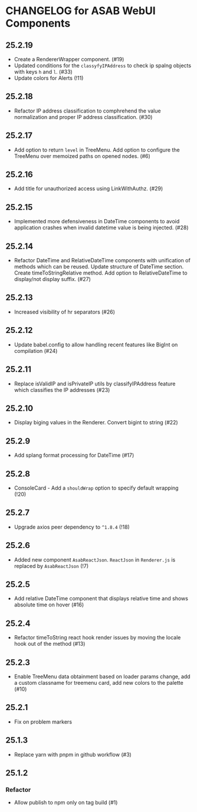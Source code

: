 # CHANGELOG for ASAB WebUI Components

## 25.2.19

- Create a RendererWrapper component. (#19)
- Updated conditions for the `classyfyIPAddress` to check ip spalng objects with keys `h` and `l`. (#33)
- Update colors for Alerts (!11)

## 25.2.18

- Refactor IP address classification to comphrehend the value normalization and proper IP address classification. (#30)

## 25.2.17

- Add option to return `level` in TreeMenu. Add option to configure the TreeMenu over memoized paths on opened nodes. (#6)

## 25.2.16

- Add title for unauthorized access using LinkWithAuthz. (#29)

## 25.2.15

- Implemented more defensiveness in DateTime components to avoid application crashes when invalid datetime value is being injected. (#28)

## 25.2.14

- Refactor DateTime and RelativeDateTime components with unification of methods which can be reused. Update structure of DateTime section. Create timeToStringRelative method. Add option to RelativeDateTime to display/not display suffix. (#27)

## 25.2.13

- Increased visibility of hr separators (#26)

## 25.2.12

- Update babel.config to allow handling recent features like BigInt on compilation (#24)

## 25.2.11

- Replace isValidIP and isPrivateIP utils by classifyIPAddress feature which classifies the IP addresses (#23)

## 25.2.10

- Display biging values in the Renderer. Convert bigint to string (#22)

## 25.2.9

- Add splang format processing for DateTime (#17)

## 25.2.8

- ConsoleCard - Add a `shouldWrap` option to specify default wrapping (!20)

## 25.2.7

- Upgrade axios peer dependency to `^1.8.4` (!18)

## 25.2.6

- Added new component `AsabReactJson`. `ReactJson` in `Renderer.js` is replaced by `AsabReactJson` (!7)

## 25.2.5

- Add relative DateTime component that displays relative time and shows absolute time on hover (#16)

## 25.2.4

- Refactor timeToString react hook render issues by moving the locale hook out of the method (#13)

## 25.2.3

- Enable TreeMenu data obtainment based on loader params change, add a custom classname for treemenu card, add new colors to the palette (#10)

## 25.2.1

- Fix on problem markers

## 25.1.3

- Replace yarn with pnpm in github workflow (#3)

## 25.1.2

### Refactor

- Allow publish to npm only on tag build (#1)
